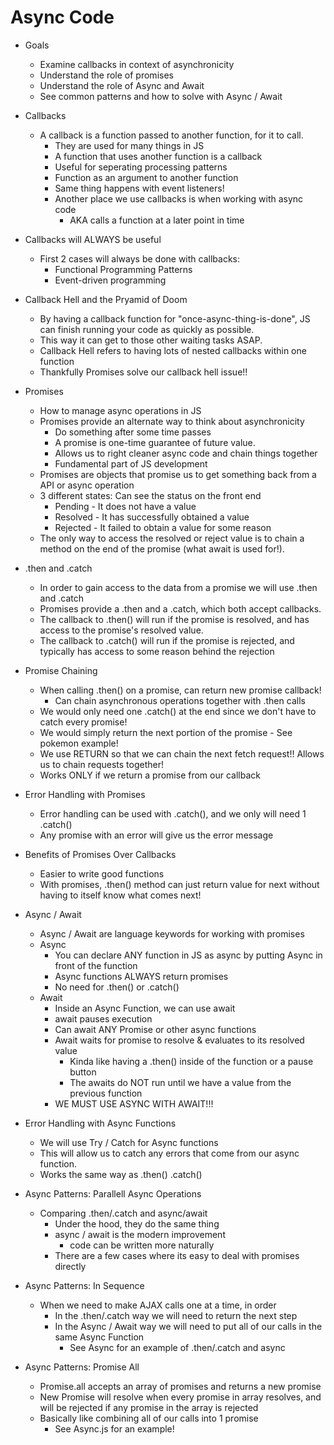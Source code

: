 # Async Code

- Goals
    - Examine callbacks in context of asynchronicity
    - Understand the role of promises
    - Understand the role of Async and Await
    - See common patterns and how to solve with Async / Await

- Callbacks 
    - A callback is a function passed to another function, for it to call. 
        - They are used for many things in JS
        - A function that uses another function is a callback 
        - Useful for seperating processing patterns 
        - Function as an argument to another function
        - Same thing happens with event listeners!
        - Another place we use callbacks is when working with async code
            - AKA calls a function at a later point in time
        
 - Callbacks will ALWAYS be useful
    - First 2 cases will always be done with callbacks: 
        - Functional Programming Patterns
        - Event-driven programming 

- Callback Hell and the Pryamid of Doom
    - By having a callback function for "once-async-thing-is-done", JS can finish running your code as quickly as possible. 
    - This way it can get to those other waiting tasks ASAP. 
    - Callback Hell refers to having lots of nested callbacks within one function
    - Thankfully Promises solve our callback hell issue!!


- Promises 
    - How to manage async operations in JS 
    - Promises provide an alternate way to think about asynchronicity
        - Do something after some time passes
        - A promise is one-time guarantee of future value. 
        - Allows us to right cleaner async code and chain things together
        - Fundamental part of JS development
    - Promises are objects that promise us to get something back from a API or async operation
    - 3 different states: Can see the status on the front end
        - Pending - It does not have a value
        - Resolved - It has successfully obtained a value 
        - Rejected - It failed to obtain a value for some reason
    - The only way to access the resolved or reject value is to chain a method on the end of the promise (what await is used for!). 


- .then and .catch
    - In order to gain access to the data from a promise we will use .then and .catch
    - Promises provide a .then and a .catch, which both accept callbacks. 
    - The callback to .then() will run if the promise is resolved, and has access to the promise's resolved value. 
    - The callback to .catch() will run if the promise is rejected, and typically has access to some reason behind the rejection

- Promise Chaining
    - When calling .then() on a promise, can return new promise callback!
        - Can chain asynchronous operations together with .then calls
    - We would only need one .catch() at the end since we don't have to catch every promise!
    - We would simply return the next portion of the promise - See pokemon example!
    - We use RETURN so that we can chain the next fetch request!! Allows us to chain requests together!
    - Works ONLY if we return a promise from our callback 

- Error Handling with Promises
    - Error handling can be used with .catch(), and we only will need 1 .catch()
    - Any promise with an error will give us the error message

- Benefits of Promises Over Callbacks 
    - Easier to write good functions
    - With promises, .then() method can just return value for next without having to itself know what comes next!


- Async / Await
    - Async / Await are language keywords for working with promises
    - Async 
        - You can declare ANY function in JS as async by putting Async in front of the function
        - Async functions ALWAYS return promises
        - No need for .then() or .catch()
    - Await
        - Inside an Async Function, we can use await
        - await pauses execution 
        - Can await ANY Promise or other async functions
        - Await waits for promise to resolve & evaluates to its resolved value
            - Kinda like having a .then() inside of the function or a pause button
            - The awaits do NOT run until we have a value from the previous function
        - WE MUST USE ASYNC WITH AWAIT!!!


- Error Handling with Async Functions
    - We will use Try / Catch for Async functions
    - This will allow us to catch any errors that come from our async function. 
    - Works the same way as .then() .catch()

- Async Patterns: Parallell Async Operations
    - Comparing .then/.catch and async/await
        - Under the hood, they do the same thing
        - async / await is the modern improvement 
            - code can be written more naturally 
        - There are a few cases where its easy to deal with promises directly 
         
- Async Patterns: In Sequence
    - When we need to make AJAX calls one at a time, in order
        - In the .then/.catch way we will need to return the next step
        - In the Async / Await way we will need to put all of our calls in the same Async Function
            - See Async for an example of .then/.catch and async

- Async Patterns: Promise All
    - Promise.all accepts an array of promises and returns a new promise
    - New Promise will resolve when every promise in array resolves, and will be rejected if any promise in the array is rejected
    - Basically like combining all of our calls into 1 promise
        - See Async.js for an example! 